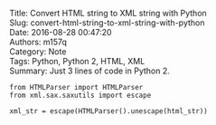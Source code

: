 Title: Convert HTML string to XML string with Python  
Slug: convert-html-string-to-xml-string-with-python  
Date: 2016-08-28 00:47:20  
Authors: m157q  
Category: Note  
Tags: Python, Python 2, HTML, XML  
Summary: Just 3 lines of code in Python 2.  
  
  
```Python2  
from HTMLParser import HTMLParser  
from xml.sax.saxutils import escape  
  
xml_str = escape(HTMLParser().unescape(html_str))  
```  
